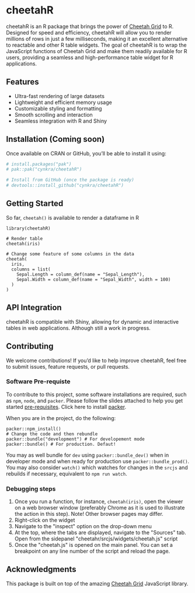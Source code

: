 # cheetahR

cheetahR is an R package that brings the power of [Cheetah Grid](https://github.com/future-architect/cheetah-grid) to R. Designed for speed and efficiency, cheetahR will allow you to render millions of rows in just a few milliseconds, making it an excellent alternative to reactable and other R table widgets. The goal of cheetahR is to wrap the JavaScript functions of Cheetah Grid and make them readily available for R users, providing a seamless and high-performance table widget for R applications.

## Features

- Ultra-fast rendering of large datasets
- Lightweight and efficient memory usage
- Customizable styling and formatting
- Smooth scrolling and interaction
- Seamless integration with R and Shiny

## Installation (Coming soon)

Once available on CRAN or GitHub, you’ll be able to install it using:

``` r
# install.packages("pak")
# pak::pak("cynkra/cheetahR")

# Install from GitHub (once the package is ready)
# devtools::install_github("cynkra/cheetahR")

```

## Getting Started
So far, `cheetah()` is available to render a dataframe in R

```{r example}
library(cheetahR)

# Render table
cheetah(iris)

# Change some feature of some columns in the data
cheetah(
  iris,
  columns = list(
    Sepal.Length = column_def(name = "Sepal_Length"),
    Sepal.Width = column_def(name = "Sepal_Width", width = 100)
  )
)
```

## API Integration
cheetahR is compatible with Shiny, allowing for dynamic and interactive tables in web applications. Although still a work in progress.

## Contributing
We welcome contributions! If you’d like to help improve cheetahR, feel free to submit issues, feature requests, or pull requests.

### Software Pre-requiste
To contribute to this project, some software installations are required, such as `npm`, `node`, and `packer`. Please follow the slides attached to help you get started [pre-requisites](https://rsc.cynkra.com/js4Shiny/#/software-pre-requisites). Click here to install [packer](https://rsc.cynkra.com/js4Shiny/#/solutions). 

When you are in the project, do the following:
```{r} 
packer::npm_install()
# Change the code and then rebundle
packer::bundle("development") # For developement mode
packer::bundle() # For production. Defaut!
```
You may as well bundle for `dev` using `packer::bundle_dev()` when in developer mode and when ready for production use `packer::bundle_prod()`. You may also consider `watch()` which watches for changes in the `srcjs` and rebuilds if necessary, equivalent to `⁠npm run watch⁠`.

### Debugging steps
1. Once you run a function, for instance, `cheetah(iris)`, open the viewer on a web browser window (preferably Chrome as it is used to illustrate the action in this step). Note! Other browser pages may differ.
2. Right-click on the widget
3. Navigate to the "inspect" option on the drop-down menu
4. At the top, where the tabs are displayed, navigate to the "Sources" tab. Open from the sidepanel "cheetahr/srcjs/widgets/cheetah.js" script
5. Once the "cheetah.js" is opened on the main panel. You can set a breakpoint on any line number of the script and reload the page.

## Acknowledgments
This package is built on top of the amazing [Cheetah Grid](https://github.com/future-architect/cheetah-grid) JavaScript library.
